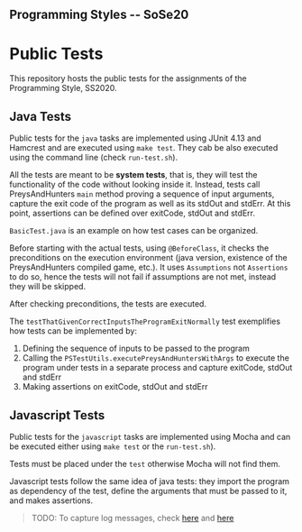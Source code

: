 Programming Styles -- SoSe20
---

# Public Tests

This repository hosts the public tests for the assignments of the Programming Style, SS2020.

## Java Tests

Public tests for the `java` tasks are implemented using JUnit 4.13 and Hamcrest and are executed using `make test`. They cab be also executed using the command line (check `run-test.sh`).

All the tests are meant to be **system tests**, that is, they will test the functionality of the code without looking inside it. Instead, tests call PreysAndHunters `main` method proving a sequence of input arguments, capture the exit code of the program as well as its stdOut and stdErr. At this point, assertions can be defined over exitCode, stdOut and stdErr.

`BasicTest.java` is an example on how test cases can be organized.

Before starting with the actual tests, using `@BeforeClass`, it checks the preconditions on the execution environment (java version, existence of the PreysAndHunters compiled game, etc.). It uses `Assumptions` not `Assertions` to do so, hence the tests will not fail if assumptions are not met, instead they will be skipped.

After checking preconditions, the tests are executed.

The `testThatGivenCorrectInputsTheProgramExitNormally` test exemplifies how tests can be implemented by:

1. Defining the sequence of inputs to be passed to the program
2. Calling the  `PSTestUtils.executePreysAndHuntersWithArgs` to execute the program under tests in a separate process and capture exitCode, stdOut and stdErr
3. Making assertions on exitCode, stdOut and stdErr

## Javascript Tests
Public tests for the `javascript` tasks are implemented using Mocha and can be executed either using `make test` or the `run-test.sh`).

Tests must be placed under the `test` otherwise Mocha will not find them.

Javascript tests follow the same idea of java tests: they import the program as dependency of the test, define the arguments that must be passed to it, and  makes assertions.

> TODO: To capture log messages, check [here](https://glebbahmutov.com/blog/capture-all-the-logs/) and [here](https://medium.com/@the_teacher/how-to-test-console-output-console-log-console-warn-with-rtl-react-testing-library-and-jest-6df367736cf0)


